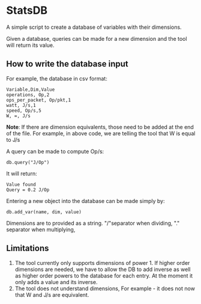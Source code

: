 # StatsDB

A simple script to create a database of variables with their dimensions.
 
Given a database, queries can be made for a new dimension and the tool will return its value. 

## How to write the database input

For example, the database in csv format:
```text
Variable,Dim,Value
operations, Op,2
ops_per_packet, Op/pkt,1
watt, J/s,1
speed, Op/s,5
W, =, J/s
```

__Note__: If there are dimension equivalents, those need to be added at the end of the file.
For example, in above code, we are telling the tool that W is equal to J/s

A query can be made to compute Op/s:

```text
db.query("J/Op")
```

It will return:
```text
Value found
Query = 0.2 J/Op
```

Entering a new object into the database can be made simply by:
```text
db.add_var(name, dim, value)
```

Dimensions are to provided as a string. "/"separator when dividing, "." separator when multiplying,

## Limitations
1. The tool currently only supports dimensions of power 1. If higher order dimensions are needed, we have to allow the DB to add inverse as well as higher order powers to the database for each entry. At the moment it only adds a value and its inverse.
2. The tool does not understand dimensions, For example - it does not now that W and J/s are equivalent.
